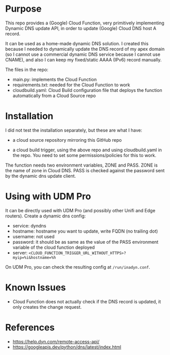 # Purpose

This repo provides a (Google) Cloud Function, very primitively implementing Dynamic DNS update API, in order to update (Google) Cloud DNS host A record.

It can be used as a home-made dynamic DNS solution. I created this because I needed to dynamically update the DNS record of my apex domain (so I cannot use a commercial dynamic DNS service because I cannot use CNAME), and also I can keep my fixed/static AAAA (IPv6) record manually.

The files in the repo:

- main.py: implements the Cloud Function
- requirements.txt: needed for the Cloud Function to work
- cloudbuild.yaml: Cloud Build configuration file that deploys the function automatically from a Cloud Source repo

# Installation

I did not test the installation separately, but these are what I have:

- a cloud source repository mirroring this GitHub repo

- a cloud build trigger, using the above repo and using cloudbuild.yaml in the repo. You need to set some permissions/policies for this to work.

The function needs two environment variables, ZONE and PASS. ZONE is the name of zone in Cloud DNS. PASS is checked against the password sent by the dynamic dns update client.

# Using with UDM Pro

It can be directly used with UDM Pro (and possibly other Unifi and Edge routers). Create a dynamic dns config:

- service: dyndns
- hostname: hostname you want to update, write FQDN (no trailing dot)
- username: not used
- password: it should be as same as the value of the PASS environment variable of the cloud function deployed
- server: `<CLOUD_FUNCTION_TRIGGER_URL_WITHOUT_HTTPS>?myip=%i&hostname=%h`

On UDM Pro, you can check the resulting config at `/run/inadyn.conf`. 

# Known Issues

- Cloud Function does not actually check if the DNS record is updated, it only creates the change request.

# References

- https://help.dyn.com/remote-access-api/
- https://googleapis.dev/python/dns/latest/index.html
